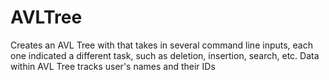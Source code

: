 # AVLTree
Creates an AVL Tree with that takes in several command line inputs, each one indicated a different task, such as deletion, insertion, search, etc.
Data within AVL Tree tracks user's names and their IDs
